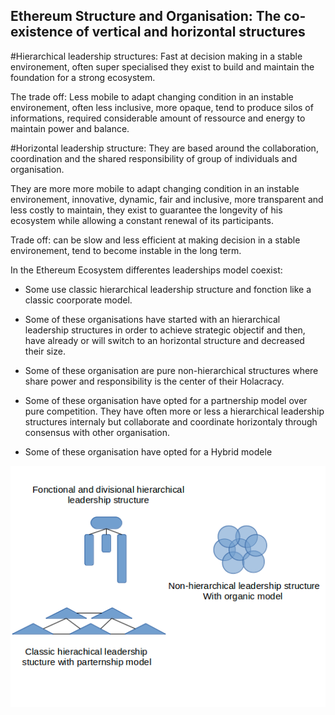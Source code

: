 ## Ethereum Structure and Organisation: The co-existence of vertical and horizontal structures


#Hierarchical leadership structures:
Fast at decision making in a stable environement, often super specialised they exist to build and maintain the foundation for a strong ecosystem.

The trade off: Less mobile to adapt changing condition in an instable environement, often less inclusive, more opaque, tend to produce silos of informations, required considerable amount of ressource and energy to maintain power and balance.

#Horizontal leadership structure:
They are based around the collaboration, coordination and the shared responsibility of group of individuals and organisation.

They are more more mobile to adapt changing condition in an instable environement, innovative, dynamic, fair and inclusive, more transparent and less costly to maintain, they exist to guarantee the longevity of his ecosystem while allowing a constant renewal of its participants.

Trade off: can be slow and less efficient at making decision in a stable environement, tend to become instable in the long term.

In the Ethereum Ecosystem differentes leaderships model coexist:

- Some use classic hierarchical leadership structure and fonction like a classic coorporate model.

- Some of these organisations have started with an hierarchical leadership structures in order to achieve strategic objectif and then, have already or will switch to an horizontal structure and decreased their size.

- Some of these organisation are pure non-hierarchical structures where share power and responsibility is the center of their Holacracy.

- Some of these organisation have opted for a partnership model over pure competition.
They have often more or less a hierarchical leadership structures internaly but collaborate and coordinate horizontaly through consensus with other organisation.

- Some of these organisation have opted for a Hybrid modele


![Structure](src/Image/structure.png)


